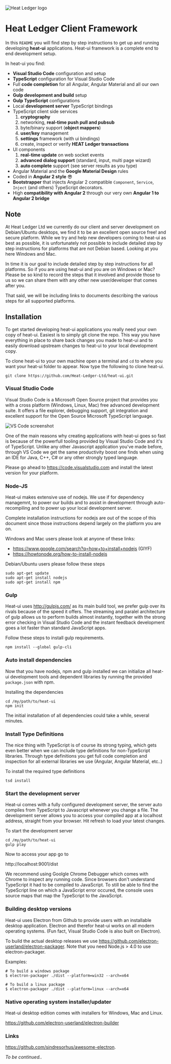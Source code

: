 ![Heat Ledger logo](http://i.imgur.com/vJbM2XS.png "Heat Ledger logo")

# Heat Ledger Client Framework
In this `README` you will find step by step instructions to get up and running developing **heat-ui** applications.
Heat-ui framework is a complete end to end development setup.

In heat-ui you find:

- **Visual Studio Code** configuration and setup
- **TypeScript** configuration for Visual Studio Code
- Full **code completion** for all Angular, Angular Material and all our own code
- **Gulp development and build** setup
- **Gulp TypeScript** configurations
- Local **development server** TypeScript bindings
- TypeScript client side services
  1. **cryptography**
  2. networking, **real-time push pull and pubsub**
  3. byte/binary support (**object mappers**)
  4. **user/key** management
  5. **settings** framework (with ui bindings)
  6. create, inspect or verify **HEAT Ledger transactions**
- UI components
  1. **real-time update** on web socket events
  2. **advanced dialog support** (standard, input, multi page wizard)
  3. **auto complete** support (see server results as you type)
- Angular Material and the **Google Material Design** rules
- Coded in **Angular 2 style** :sunglasses:
- **Bootstrapper** that injects Angular 2 compatible `Component`, `Service`, `Inject` (and others) TypeScript decorators.
- High **compatibility with Angular 2** through our very own **Angular 1 to Angular 2 bridge**

## Note

At Heat Ledger Ltd we currently do our client and server development on Debian/Ubuntu desktops, we find it to be an excellent open source free! and secure platform. While we try and help new developers coming to heat-ui as best as possible, it is unfortunately not possible to include detailed step by step instructions for platforms that are not Debian based. Looking at you here Windows and Mac.

In time it is our goal to include detailed step by step instructions for all platforms. So if you are using heat-ui and you are on Windows or Mac? Please be so kind to record the steps that it involved and provide those to us so we can share them with any other new user/developer that comes after you.

That said, we will be including links to documents describing the various steps for all supported platforms.

## Installation

To get started developing heat-ui applications you really need your own copy of heat-ui. Easiest is to simply git clone the repo. This way you have everything in place to share back changes you made to heat-ui and to easily download upstream changes to heat-ui to your local development copy.

To clone heat-ui to your own machine open a terminal and `cd` to where you want your heat-ui folder to appear. Now type the following to clone heat-ui.

`git clone https://github.com/Heat-Ledger-Ltd/heat-ui.git`

### Visual Studio Code

Visual Studio Code is a Microsoft Open Source project that provides you with a cross platform (Windows, Linux, Mac) free advanced development suite. It offers a file explorer, debugging support, git integration and excellent support for the Open Source Microsoft TypeScript language.

![VS Code screenshot](http://i.imgur.com/43Yp5zV.png "VS Code screenshot")

One of the main reasons why creating applications with heat-ui goes so fast is because of the powerfull tooling provided by Visual Studio Code and it's of TypeScript. Unlike any other Javascript application you've made before, through VS Code we get the same productivity boost one finds when using an IDE for Java, C++, C# or any other strongly typed language.

Please go ahead to https://code.visualstudio.com and install the latest version for your platform.

### Node-JS

Heat-ui makes extensive use of nodejs. We use if for dependency managemnt, to power our builds and to assist in development through auto-recompiling and to power up your local development server.

Complete installation instructions for nodejs are out of the scope of this document since those instructions depend largely on the platform you are on.

Windows and Mac users please look at anyone of these links:

- https://www.google.com/search?q=how+to+install+nodejs (GIYF)
- https://howtonode.org/how-to-install-nodejs

Debian/Ubuntu users please follow these steps

```
sudo apt-get update
sudo apt-get install nodejs
sudo apt-get install npm
```

### Gulp

Heat-ui uses http://gulpjs.com/ as its main build tool, we prefer gulp over its rivals because of the speed it offers. The streaming and paralel architecture of gulp allows us to perform builds almost instantly, together with the strong error checking in Visual Studio Code and the instant feedback development goes a lot faster than standard JavaScript apps.

Follow these steps to install gulp requirements.

```
npm install --global gulp-cli
```

### Auto install dependencies

Now that you have nodejs, npm and gulp installed we can initialize all heat-ui development tools and dependent libraries by running the provided `package.json` with npm.

Installing the dependencies

```
cd /my/path/to/heat-ui
npm init
```

The initial installation of all dependencies could take a while, several minutes.

### Install Type Definitions

The nice thing with TypeScript is of course its strong typing, which gets even better when we can include type definitions for non-TypeScript libraries.
Through type definitions you get full code completion and inspection for all external libraries we use (Angular, Angular Material, etc..)

To install the required type definitions

```
tsd install
```

### Start the development server

Heat-ui comes with a fully configured development server, the server auto compiles from TypeScript to Javascript whenever you change a file. The development server allows you to access your compiled app at a localhost address, straight from your browser. Hit refresh to load your latest changes.

To start the development server

```
cd /my/path/to/heat-ui
gulp play
```

Now to access your app go to

http://localhost:9001/dist

We recommend using Goolgle Chrome Debugger which comes with Chrome to inspect any running code. Since browsers don't understand TypeScript it had to be compiled to JavaScript. To still be able to find the TypeScript line on which a JavaScript error occured, the console uses source maps that map the TypeScript to the JavaScript.

### Building desktop versions

Heat-ui uses Electron from Github to provide users with an installable desktop application. Electron and therefor heat-ui works on all modern operating systems. (Fun fact, Visual Studio Code is also built on Electron).

To build the actual desktop releases we use https://github.com/electron-userland/electron-packager. Note that you need Node.js > 4.0 to use electron-packager.

Examples:

```
# To build a windows package
$ electron-packager ./dist --platform=win32 --arch=x64

# To build a linux package
$ electron-packager ./dist --platform=linux --arch=x64
```

### Native operating system installer/updater

Heat-ui desktop edition comes with installers for Windows, Mac and Linux.

https://github.com/electron-userland/electron-builder

### Links

https://github.com/sindresorhus/awesome-electron.

*To be continued..*